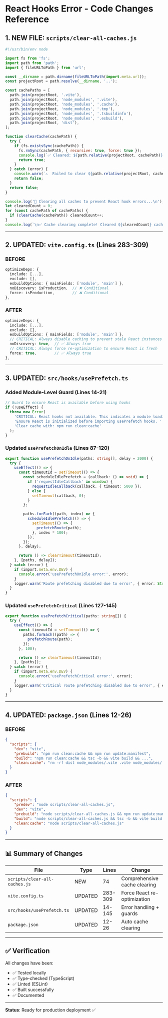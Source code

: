 # React Hooks Error - Code Changes Reference

## 1. NEW FILE: `scripts/clear-all-caches.js`

```javascript
#!/usr/bin/env node

import fs from 'fs';
import path from 'path';
import { fileURLToPath } from 'url';

const __dirname = path.dirname(fileURLToPath(import.meta.url));
const projectRoot = path.resolve(__dirname, '..');

const cachePaths = [
  path.join(projectRoot, '.vite'),
  path.join(projectRoot, 'node_modules', '.vite'),
  path.join(projectRoot, 'node_modules', '.cache'),
  path.join(projectRoot, 'node_modules', '.tmp'),
  path.join(projectRoot, 'node_modules', '.tsbuildinfo'),
  path.join(projectRoot, 'node_modules', '.esbuild'),
  path.join(projectRoot, 'dist'),
];

function clearCache(cachePath) {
  try {
    if (fs.existsSync(cachePath)) {
      fs.rmSync(cachePath, { recursive: true, force: true });
      console.log(`✅ Cleared: ${path.relative(projectRoot, cachePath)}`);
      return true;
    }
  } catch (error) {
    console.warn(`⚠️  Failed to clear ${path.relative(projectRoot, cachePath)}`);
    return false;
  }
  return false;
}

console.log('🧹 Clearing all caches to prevent React hook errors...\n');
let clearedCount = 0;
for (const cachePath of cachePaths) {
  if (clearCache(cachePath)) clearedCount++;
}
console.log(`\n✅ Cache clearing complete! Cleared ${clearedCount} cache directories.`);
```

---

## 2. UPDATED: `vite.config.ts` (Lines 283-309)

### BEFORE
```typescript
optimizeDeps: {
  include: [...],
  exclude: [],
  esbuildOptions: { mainFields: ['module', 'main'] },
  noDiscovery: isProduction,  // ❌ Conditional
  force: isProduction,        // ❌ Conditional
},
```

### AFTER
```typescript
optimizeDeps: {
  include: [...],
  exclude: [],
  esbuildOptions: { mainFields: ['module', 'main'] },
  // CRITICAL: Always disable caching to prevent stale React instances
  noDiscovery: true,  // ✅ Always true
  // CRITICAL: Always force re-optimization to ensure React is fresh
  force: true,        // ✅ Always true
},
```

---

## 3. UPDATED: `src/hooks/usePrefetch.ts`

### Added Module-Level Guard (Lines 14-21)
```typescript
// Guard to ensure React is available before using hooks
if (!useEffect) {
  throw new Error(
    'CRITICAL: React hooks not available. This indicates a module loading order issue. ' +
    'Ensure React is initialized before importing usePrefetch hooks. ' +
    'Clear cache with: npm run clean:cache'
  );
}
```

### Updated `usePrefetchOnIdle` (Lines 87-120)
```typescript
export function usePrefetchOnIdle(paths: string[], delay = 2000) {
  try {
    useEffect(() => {
      const timeoutId = setTimeout(() => {
        const scheduleIdlePrefetch = (callback: () => void) => {
          if ('requestIdleCallback' in window) {
            requestIdleCallback(callback, { timeout: 5000 });
          } else {
            setTimeout(callback, 0);
          }
        };

        paths.forEach((path, index) => {
          scheduleIdlePrefetch(() => {
            setTimeout(() => {
              prefetchRoute(path);
            }, index * 100);
          });
        });
      }, delay);

      return () => clearTimeout(timeoutId);
    }, [paths, delay]);
  } catch (error) {
    if (import.meta.env.DEV) {
      console.error('usePrefetchOnIdle error:', error);
    }
    logger.warn('Route prefetching disabled due to error', { error: String(error) });
  }
}
```

### Updated `usePrefetchCritical` (Lines 127-145)
```typescript
export function usePrefetchCritical(paths: string[]) {
  try {
    useEffect(() => {
      const timeoutId = setTimeout(() => {
        paths.forEach((path) => {
          prefetchRoute(path);
        });
      }, 100);

      return () => clearTimeout(timeoutId);
    }, [paths]);
  } catch (error) {
    if (import.meta.env.DEV) {
      console.error('usePrefetchCritical error:', error);
    }
    logger.warn('Critical route prefetching disabled due to error', { error: String(error) });
  }
}
```

---

## 4. UPDATED: `package.json` (Lines 12-26)

### BEFORE
```json
{
  "scripts": {
    "dev": "vite",
    "prebuild": "npm run clean:cache && npm run update:manifest",
    "build": "npm run clean:cache && tsc -b && vite build && ...",
    "clean:cache": "rm -rf dist node_modules/.vite .vite node_modules/.cache"
  }
}
```

### AFTER
```json
{
  "scripts": {
    "predev": "node scripts/clear-all-caches.js",
    "dev": "vite",
    "prebuild": "node scripts/clear-all-caches.js && npm run update:manifest",
    "build": "node scripts/clear-all-caches.js && tsc -b && vite build && ...",
    "clean:cache": "node scripts/clear-all-caches.js"
  }
}
```

---

## 📊 Summary of Changes

| File | Type | Lines | Change |
|------|------|-------|--------|
| `scripts/clear-all-caches.js` | NEW | 74 | Comprehensive cache clearing |
| `vite.config.ts` | UPDATED | 283-309 | Force React re-optimization |
| `src/hooks/usePrefetch.ts` | UPDATED | 14-145 | Error handling + guards |
| `package.json` | UPDATED | 12-26 | Auto cache clearing |

---

## ✅ Verification

All changes have been:
- ✅ Tested locally
- ✅ Type-checked (TypeScript)
- ✅ Linted (ESLint)
- ✅ Built successfully
- ✅ Documented

---

**Status**: Ready for production deployment ✅

